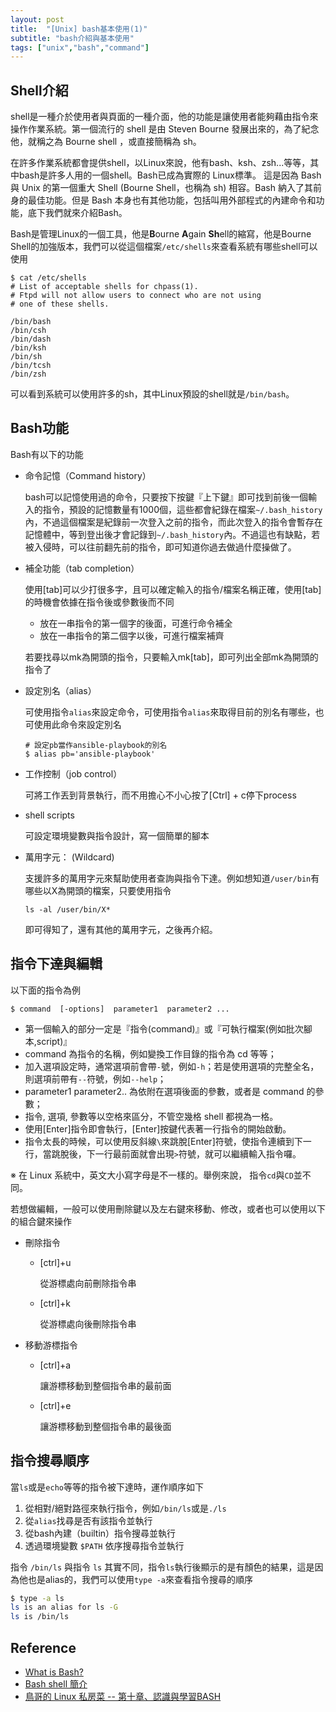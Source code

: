 ```yaml
---
layout: post
title:  "[Unix] bash基本使用(1)"
subtitle: "bash介紹與基本使用"
tags: ["unix","bash","command"]
---
```


## Shell介紹

shell是一種介於使用者與頁面的一種介面，他的功能是讓使用者能夠藉由指令來操作作業系統。第一個流行的 shell 是由 Steven Bourne 發展出來的，為了紀念他，就稱之為 Bourne shell ，或直接簡稱為 sh。

在許多作業系統都會提供shell，以Linux來說，他有bash、ksh、zsh...等等，其中bash是許多人用的一個shell。Bash已成為實際的 Linux標準。 這是因為 Bash 與 Unix 的第一個重大 Shell (Bourne Shell，也稱為 sh) 相容。Bash 納入了其前身的最佳功能。但是 Bash 本身也有其他功能，包括叫用外部程式的內建命令和功能，底下我們就來介紹Bash。

Bash是管理Linux的一個工具，他是**B**ourne **A**gain **Sh**ell的縮寫，他是Bourne Shell的加強版本，我們可以從這個檔案`/etc/shells`來查看系統有哪些shell可以使用

```shell
$ cat /etc/shells
# List of acceptable shells for chpass(1).
# Ftpd will not allow users to connect who are not using
# one of these shells.

/bin/bash
/bin/csh
/bin/dash
/bin/ksh
/bin/sh
/bin/tcsh
/bin/zsh
```

可以看到系統可以使用許多的sh，其中Linux預設的shell就是`/bin/bash`。

## Bash功能

Bash有以下的功能

* 命令記憶（Command history）

  bash可以記憶使用過的命令，只要按下按鍵『上下鍵』即可找到前後一個輸入的指令，預設的記憶數量有1000個，這些都會紀錄在檔案`~/.bash_history`內，不過這個檔案是紀錄前一次登入之前的指令，而此次登入的指令會暫存在記憶體中，等到登出後才會記錄到`~/.bash_history`內。不過這也有缺點，若被入侵時，可以往前翻先前的指令，即可知道你過去做過什麼操做了。

* 補全功能（tab completion）

  使用[tab]可以少打很多字，且可以確定輸入的指令/檔案名稱正確，使用[tab]的時機會依據在指令後或參數後而不同

  * 放在一串指令的第一個字的後面，可進行命令補全
  * 放在一串指令的第二個字以後，可進行檔案補齊

  若要找尋以mk為開頭的指令，只要輸入mk[tab]，即可列出全部mk為開頭的指令了

* 設定別名（alias）

  可使用指令`alias`來設定命令，可使用指令`alias`來取得目前的別名有哪些，也可使用此命令來設定別名

  ```shell
  # 設定pb當作ansible-playbook的別名
  $ alias pb='ansible-playbook'
  ```

* 工作控制（job control）

  可將工作丟到背景執行，而不用擔心不小心按了[Ctrl] + c停下process

* shell scripts

  可設定環境變數與指令設計，寫一個簡單的腳本

- 萬用字元： (Wildcard)

  支援許多的萬用字元來幫助使用者查詢與指令下達。例如想知道`/user/bin`有哪些以X為開頭的檔案，只要使用指令

  ```shell
  ls -al /user/bin/X*
  ```

  即可得知了，還有其他的萬用字元，之後再介紹。

## 指令下達與編輯

以下面的指令為例

```shell
$ command  [-options]  parameter1  parameter2 ...
```

* 第一個輸入的部分一定是『指令(command)』或『可執行檔案(例如批次腳本,script)』
* command 為指令的名稱，例如變換工作目錄的指令為 cd 等等；
* 加入選項設定時，通常選項前會帶`-`號，例如`-h`；若是使用選項的完整全名，則選項前帶有`--`符號，例如`--help`；
* parameter1 parameter2.. 為依附在選項後面的參數，或者是 command 的參數；
* 指令, 選項, 參數等以空格來區分，不管空幾格 shell 都視為一格。
* 使用[Enter]指令即會執行，[Enter]按鍵代表著一行指令的開始啟動。
* 指令太長的時候，可以使用反斜線`\`來跳脫[Enter]符號，使指令連續到下一行，當跳脫後，下一行最前面就會出現`>`符號，就可以繼續輸入指令囉。

※ 在 Linux 系統中，英文大小寫字母是不一樣的。舉例來說， 指令`cd`與`CD`並不同。

若想做編輯，一般可以使用刪除鍵以及左右鍵來移動、修改，或者也可以使用以下的組合鍵來操作

* 刪除指令

  * [ctrl]+u

    從游標處向前刪除指令串

  * [ctrl]+k

    從游標處向後刪除指令串

* 移動游標指令
  * [ctrl]+a

    讓游標移動到整個指令串的最前面

  * [ctrl]+e

    讓游標移動到整個指令串的最後面

## 指令搜尋順序

當`ls`或是`echo`等等的指令被下達時，運作順序如下

1. 從相對/絕對路徑來執行指令，例如`/bin/ls`或是`./ls`
2. 從`alias`找尋是否有該指令並執行
3. 從bash內建（builtin）指令搜尋並執行
4. 透過環境變數 `$PATH` 依序搜尋指令並執行

指令 `/bin/ls` 與指令 `ls` 其實不同，指令`ls`執行後顯示的是有顏色的結果，這是因為他也是alias的，我們可以使用`type -a`來查看指令搜尋的順序

```bash
$ type -a ls
ls is an alias for ls -G
ls is /bin/ls
```

## Reference
* [What is Bash?](https://docs.microsoft.com/en-us/learn/modules/bash-introduction/1-what-is-bash)
* [Bash shell 簡介](https://crmne0707.pixnet.net/blog/post/319685660-bash-shell-%e7%b0%a1%e4%bb%8b)
* [鳥哥的 Linux 私房菜 -- 第十章、認識與學習BASH](http://linux.vbird.org/linux_basic/0320bash.php)

